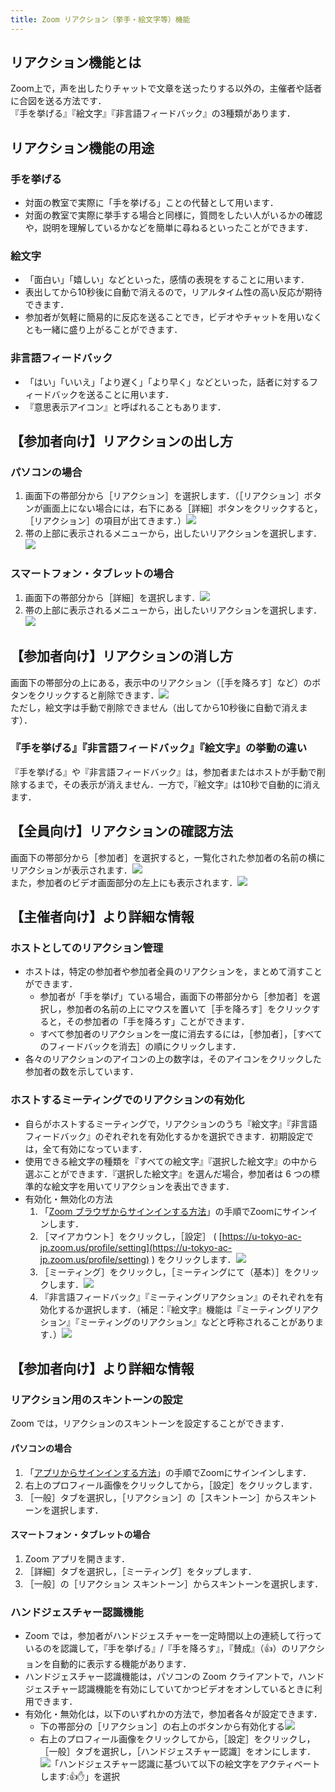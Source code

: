 ```yaml
---
title: Zoom リアクション（挙手・絵文字等）機能
---
```


## リアクション機能とは

Zoom上で，声を出したりチャットで文章を送ったりする以外の，主催者や話者に合図を送る方法です．  
『手を挙げる』『絵文字』『非言語フィードバック』の3種類があります．


## リアクション機能の用途

### 手を挙げる
  - 対面の教室で実際に「手を挙げる」ことの代替として用います．
  - 対面の教室で実際に挙手する場合と同様に，質問をしたい人がいるかの確認や，説明を理解しているかなどを簡単に尋ねるといったことができます．

### 絵文字
  - 「面白い」「嬉しい」などといった，感情の表現をすることに用います．
  - 表出してから10秒後に自動で消えるので，リアルタイム性の高い反応が期待できます．
  - 参加者が気軽に簡易的に反応を送ることでき，ビデオやチャットを用いなくとも一緒に盛り上がることができます．

### 非言語フィードバック
  - 「はい」「いいえ」「より遅く」「より早く」などといった，話者に対するフィードバックを送ることに用います．
  - 『意思表示アイコン』と呼ばれることもあります．


## 【参加者向け】リアクションの出し方

### パソコンの場合  
1. 画面下の帯部分から［リアクション］を選択します．（［リアクション］ボタンが画面上にない場合には，右下にある［詳細］ボタンをクリックすると，［リアクション］の項目が出てきます．）![](1.png)  
2. 帯の上部に表示されるメニューから，出したいリアクションを選択します．![](2.png)  

### スマートフォン・タブレットの場合
1. 画面下の帯部分から［詳細］を選択します．![](3.png)  
2. 帯の上部に表示されるメニューから，出したいリアクションを選択します．![](4.png)  


## 【参加者向け】リアクションの消し方
画面下の帯部分の上にある，表示中のリアクション（［手を降ろす］など）のボタンをクリックすると削除できます．![](5.png)  
ただし，絵文字は手動で削除できません（出してから10秒後に自動で消えます）．

### 『手を挙げる』『非言語フィードバック』『絵文字』の挙動の違い
『手を挙げる』や『非言語フィードバック』は，参加者またはホストが手動で削除するまで，その表示が消えません．一方で，『絵文字』は10秒で自動的に消えます．


## 【全員向け】リアクションの確認方法
画面下の帯部分から［参加者］を選択すると，一覧化された参加者の名前の横にリアクションが表示されます．![](6.png)  
また，参加者のビデオ画面部分の左上にも表示されます．![](7.png)  


## 【主催者向け】より詳細な情報

### ホストとしてのリアクション管理
  - ホストは，特定の参加者や参加者全員のリアクションを，まとめて消すことができます．
    - 参加者が「手を挙げ」ている場合，画面下の帯部分から［参加者］を選択し，参加者の名前の上にマウスを置いて［手を降ろす］をクリックすると，その参加者の「手を降ろす」ことができます．
    - すべて参加者のリアクションを一度に消去するには，［参加者］，［すべてのフィードバックを消去］の順にクリックします．
  - 各々のリアクションのアイコンの上の数字は，そのアイコンをクリックした参加者の数を示しています．


### ホストするミーティングでのリアクションの有効化
  - 自らがホストするミーティングで，リアクションのうち『絵文字』『非言語フィードバック』のぞれぞれを有効化するかを選択できます．初期設定では，全て有効になっています．
  - 使用できる絵文字の種類を『すべての絵文字』『選択した絵文字』の中から選ぶことができます．『選択した絵文字』を選んだ場合，参加者は 6 つの標準的な絵文字を用いてリアクションを表出できます．
  - 有効化・無効化の方法  
    1. 「[Zoom ブラウザからサインインする方法](https://utelecon.adm.u-tokyo.ac.jp/zoom/signin/#browser)」の手順でZoomにサインインします．  
    2. ［マイアカウント］をクリックし，［設定］ ( [https://u-tokyo-ac-jp.zoom.us/profile/setting](https://u-tokyo-ac-jp.zoom.us/profile/setting) ) をクリックします．![](8.png)
    3. ［ミーティング］をクリックし，［ミーティングにて（基本）］をクリックします．![](9.png)
    4. 『非言語フィードバック』『ミーティングリアクション』のそれぞれを有効化するか選択します．（補足：『絵文字』機能は『ミーティングリアクション』『ミーティングのリアクション』などと呼称されることがあります．）![](10.png)


## 【参加者向け】より詳細な情報

### リアクション用のスキントーンの設定
Zoom では，リアクションのスキントーンを設定することができます．

#### パソコンの場合
1. 「[アプリからサインインする方法](https://utelecon.adm.u-tokyo.ac.jp/zoom/signin/#app)」の手順でZoomにサインインします．  
2. 右上のプロフィール画像をクリックしてから，［設定］をクリックします．
3. ［一般］タブを選択し，［リアクション］の［スキントーン］からスキントーンを選択します． 

#### スマートフォン・タブレットの場合
1. Zoom アプリを開きます．
2. ［詳細］タブを選択し，［ミーティング］をタップします．
3. ［一般］の［リアクション スキントーン］からスキントーンを選択します．

### ハンドジェスチャー認識機能
 - Zoom では，参加者がハンドジェスチャーを一定時間以上の連続して行っているのを認識して，『手を挙げる』/『手を降ろす』，『賛成』（👍）のリアクションを自動的に表示する機能があります．  
 - ハンドジェスチャー認識機能は，パソコンの Zoom クライアントで，ハンドジェスチャー認識機能を有効にしていてかつビデオをオンしているときに利用できます．
 - 有効化・無効化は，以下のいずれかの方法で，参加者各々が設定できます．
   - 下の帯部分の［リアクション］の右上のボタンから有効化する![](11.png)
   - 右上のプロフィール画像をクリックしてから，［設定］をクリックし，［一般］タブを選択し，［ハンドジェスチャー認識］をオンにします．![「ハンドジェスチャー認識に基づいて以下の絵文字をアクティベートします:👍✋」を選択](12.png)